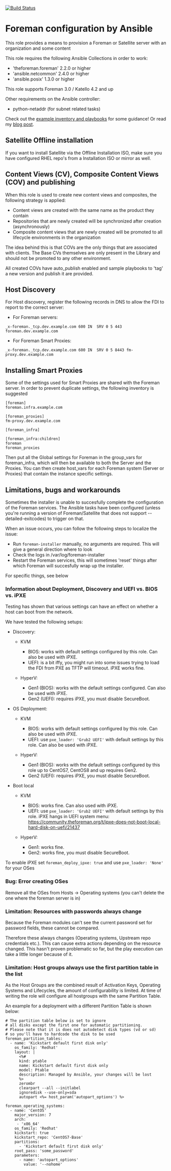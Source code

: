 [![Build Status](https://drone.element-networks.nl/api/badges/Ansible/role-foreman/status.svg)](https://drone.element-networks.nl/Ansible/role-foreman)
# Foreman configuration by Ansible
This role provides a means to provision a Foreman or Satellite server with an organization and some content

This role requires the following Ansible Collections in order to work:

* 'theforeman.foreman' 2.2.0 or higher
* 'ansible.netcommon' 2.4.0 or higher
* 'ansible.posix' 1.3.0 or higher

This role supports Foreman 3.0 / Katello 4.2 and up

Other requirements on the Ansible controller:

* python-netaddr (for subnet related tasks)

Check out the [example inventory and playbooks](../playbooks) for some guidance! Or read my [blog post](https://theforeman.org/2020/10/foreman-config-as-code.html).

## Satellite Offline installation
If you want to install Satellite via the Offline Installation ISO, make sure you have configured RHEL repo's from a Installation ISO or mirror as well.

## Content Views (CV), Composite Content Views (COV) and publishing
When this role is used to create new content views and composites, the following strategy is applied:

* Content views are created with the same name as the product they contain
* Repositories that are newly created will be synchronized after creation (asynchronously)
* Composite content views that are newly created will be promoted to all lifecycle environments in the organization

The idea behind this is that COVs are the only things that are associated with clients. The Base CVs themselves are only present in the Library and should not be promoted to any other environment.

All created COVs have auto_publish enabled and sample playbooks to 'tag' a new version and publish it are provided.

## Host Discovery
For Host discovery, register the following records in DNS to allow the FDI to report to the correct server:

* For Foreman servers:
```
_x-foreman._tcp.dev.example.com 600 IN  SRV 0 5 443 foreman.dev.example.com
```

* For Foreman Smart Proxies:
```
_x-foreman._tcp.dev.example.com 600 IN  SRV 0 5 8443 fm-proxy.dev.example.com
```

## Installing Smart Proxies
Some of the settings used for Smart Proxies are shared with the Foreman server. In order to prevent duplicate
settings, the following inventory is suggested

```
[foreman]
foreman.infra.example.com

[foreman_proxies]
fm-proxy.dev.example.com

[foreman_infra]

[foreman_infra:children]
foreman
foreman_proxies
```

Then put all the Global settings for Foreman in the group_vars for foreman_infra, which will then be available
to both the Server and the Proxies. You can then create host_vars for each Foreman system (Server or Proxies) that contain the instance specific settings.

## Limitations, bugs and workarounds
Sometimes the installer is unable to succesfully complete the configuration of the Foreman services. The Ansible tasks have been configured (unless you're running a version of Foreman/Satellite that does not support --detailed-exitcodes) to trigger on that.

When an issue occurs, you can follow the following steps to localize the issue:

* Run ```foreman-installer``` manually, no arguments are required. This will give a general direction where to look
* Check the logs in /var/log/foreman-installer
* Restart the Foreman services, this will sometimes 'reset' things after which Foreman will succesfully wrap up the installer.

For specific things, see below

### Information about Deployment, Discovery and UEFI vs. BIOS vs. iPXE
Testing has shown that various settings can have an effect on whether a host can boot from the network.

We have tested the following setups:

* Discovery:
  * KVM
    * BIOS: works with default settings configured by this role. Can also be used with iPXE.
    * UEFI: is a bit iffy, you might run into some issues trying to load the FDI from PXE as TFTP will timeout. iPXE works fine.

  * HyperV:
    * Gen1 (BIOS): works with the default settings configured. Can also be used with iPXE.
    * Gen2 (UEFI): requires iPXE, you must disable SecureBoot.

* OS Deployment:
  * KVM
    * BIOS: works with default settings configured by this role. Can also be used with iPXE.
    * UEFI: use ```pxe_loader: 'Grub2 UEFI'``` with default settings by this role. Can also be used with iPXE.

  * HyperV:
    * Gen1 (BIOS): works with the default settings configured by this role up to CentOS7, CentOS8 and up requires Gen2.
    * Gen2 (UEFI): requires iPXE, you must disable SecureBoot.

* Boot local
  * KVM
    * BIOS: works fine. Can also used with iPXE.
    * UEFI: use ```pxe_loader: 'Grub2 UEFI'``` with default settings by this role. iPXE hangs in UEFI system menu: https://community.theforeman.org/t/ipxe-does-not-boot-local-hard-disk-on-uefi/21437

  * HyperV:
    * Gen1: works fine.
    * Gen2: works fine, you must disable SecureBoot.

To enable iPXE set ```foreman_deploy_ipxe: true``` and use ```pxe_loader: 'None'``` for your OSes

### Bug: Error creating OSes
Remove all the OSes from Hosts -> Operating systems (you can't delete the one where the foreman server is in)

### Limitation: Resources with passwords always change
Because the Foreman modules can't see the current password set for password fields, these cannot be compared.

Therefore these always changes (Operating systems, Upstream repo credentials etc.). This can cause extra actions
depending on the resource changed. This hasn't proven problematic so far, but the play execution can take a
little longer because of it.

### Limitation: Host groups always use the first partition table in the list
As the Host Groups are the combined result of Activation Keys, Operating Systems and Lifecycles, the amount of
configurability is limited. At time of writing the role will configure all hostgroups with the same Partition Table.

An example for a deployment with a different Partition Table is shown below:

```
# The partition table below is set to ignore
# all disks except the first one for automatic partitioning.
# Please note that it is does not autodetect disk types (vd or sd)
# so you'll have to hardcode the disk to be used
foreman_partition_tables:
  - name: 'Kickstart default first disk only'
    os_family: 'Redhat'
    layout: |
      <%#
      kind: ptable
      name: Kickstart default first disk only
      model: Ptable
      description: Managed by Ansible, your changes will be lost
      %>
      zerombr
      clearpart --all --initlabel
      ignoredisk --use-only=sda
      autopart <%= host_param('autopart_options') %>

foreman_operating_systems:
  - name: 'CentOS'
    major_version: 7
    arch:
     - 'x86_64'
    os_family: 'Redhat'
    kickstart: true
    kickstart_repo: 'CentOS7-Base'
    partitions:
      - 'Kickstart default first disk only'
    root_pass: 'some_password'
    parameters:
      - name: 'autopart_options'
        value: '--nohome'
```

